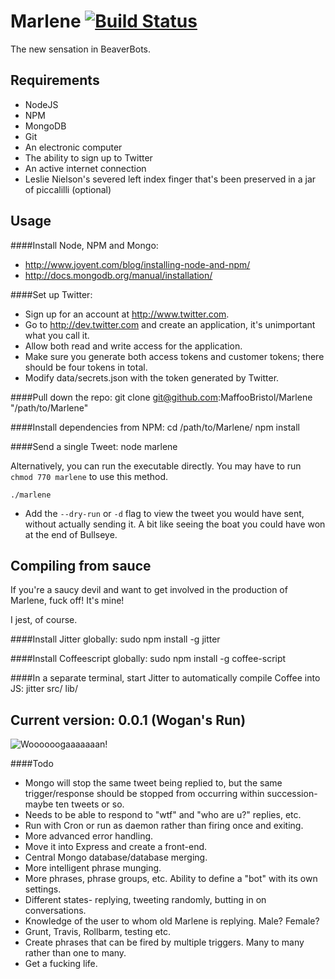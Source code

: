 Marlene [![Build Status](https://travis-ci.org/MaffooBristol/Marlene.png?branch=master)](https://travis-ci.org/MaffooBristol/Marlene)
=======
The new sensation in BeaverBots.

Requirements
-----
* NodeJS
* NPM
* MongoDB
* Git
* An electronic computer
* The ability to sign up to Twitter
* An active internet connection
* Leslie Nielson's severed left index finger that's been preserved in a jar of piccalilli (optional)

Usage
-----
####Install Node, NPM and Mongo:
* http://www.joyent.com/blog/installing-node-and-npm/
* http://docs.mongodb.org/manual/installation/

####Set up Twitter:
* Sign up for an account at http://www.twitter.com.
* Go to http://dev.twitter.com and create an application, it's unimportant what you call it.
* Allow both read and write access for the application.
* Make sure you generate both access tokens and customer tokens; there should be four tokens in total.
* Modify data/secrets.json with the token generated by Twitter.

####Pull down the repo:
    git clone git@github.com:MaffooBristol/Marlene "/path/to/Marlene"

####Install dependencies from NPM:
    cd /path/to/Marlene/
    npm install

####Send a single Tweet:
    node marlene

Alternatively, you can run the executable directly. You may have to run `chmod 770 marlene` to use this method.

    ./marlene

* Add the `--dry-run` or `-d` flag to view the tweet you would have sent, without actually sending it. A bit like seeing the boat you could have won at the end of Bullseye.

Compiling from sauce
----
If you're a saucy devil and want to get involved in the production of Marlene, fuck off! It's mine!

I jest, of course.

####Install Jitter globally:
    sudo npm install -g jitter

####Install Coffeescript globally:
    sudo npm install -g coffee-script

####In a separate terminal, start Jitter to automatically compile Coffee into JS:
    jitter src/ lib/

Current version: 0.0.1 (Wogan's Run)
----
![Woooooogaaaaaaan!](http://i.telegraph.co.uk/multimedia/archive/01450/terry-hitsout_1450974c.jpg)

####Todo
* Mongo will stop the same tweet being replied to, but the same trigger/response should be stopped from occurring within succession- maybe ten tweets or so.
* Needs to be able to respond to "wtf" and "who are u?" replies, etc.
* Run with Cron or run as daemon rather than firing once and exiting.
* More advanced error handling.
* Move it into Express and create a front-end.
* Central Mongo database/database merging.
* More intelligent phrase munging.
* More phrases, phrase groups, etc. Ability to define a "bot" with its own settings.
* Different states- replying, tweeting randomly, butting in on conversations.
* Knowledge of the user to whom old Marlene is replying. Male? Female?
* Grunt, Travis, Rollbarm, testing etc.
* Create phrases that can be fired by multiple triggers. Many to many rather than one to many.
* Get a fucking life.
